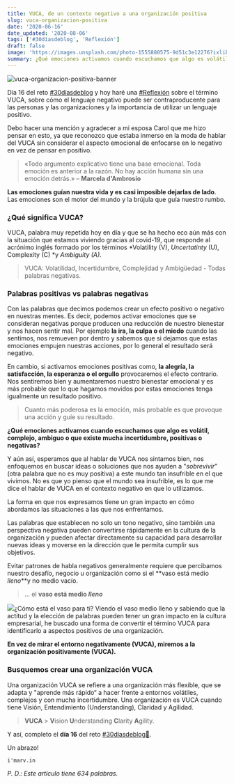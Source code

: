 ```yaml
---
title: VUCA, de un contexto negativo a una organización positiva
slug: vuca-organizacion-positiva
date: '2020-06-16'
date_updated: '2020-08-06'
tags: ['#30díasdeblog', 'Reflexión']
draft: false
image: 'https://images.unsplash.com/photo-1555880575-9d51c3e12276?ixlib=rb-1.2.1&q=80&fm=jpg&crop=entropy&cs=tinysrgb&w=2000&fit=max&ixid=eyJhcHBfaWQiOjExNzczfQ'
summary: ¿Qué emociones activamos cuando escuchamos que algo es volátil, complejo, ambiguo o que existe mucha incertidumbre, positivas o negativas?
---
```


![vuca-organizacion-positiva-banner](https://images.unsplash.com/photo-1555880575-9d51c3e12276?ixlib=rb-1.2.1&q=80&fm=jpg&crop=entropy&cs=tinysrgb&w=2000&fit=max&ixid=eyJhcHBfaWQiOjExNzczfQ)

Día 16 del reto [#30díasdeblog](/tag/30diasdeblog/) y hoy haré una [#Reflexión](/tag/reflexion/) sobre el término VUCA, sobre cómo el lenguaje negativo puede ser contraproducente para las personas y las organizaciones y la importancia de utilizar un lenguaje positivo.

Debo hacer una mención y agradecer a mi esposa Carol que me hizo pensar en esto, ya que reconozco que estaba inmerso en la moda de hablar del VUCA sin considerar el aspecto emocional de enfocarse en lo negativo en vez de pensar en positivo.

> «Todo argumento explicativo tiene una base emocional. Toda emoción es anterior a la razón. No hay acción humana sin una emoción detrás.» – **Marcela d'Ambrosio**

**Las emociones guían nuestra vida y es casi imposible dejarlas de lado**. Las emociones son el motor del mundo y la brújula que guía nuestro rumbo.

### ¿Qué significa VUCA?

VUCA, palabra muy repetida hoy en día y que se ha hecho eco aún más con la situación que estamos viviendo gracias al covid-19, que responde al acrónimo inglés formado por los términos *Volatility (V), *Uncertatinty* (U), Complexity (C) *y _Ambiguity (A)._

> VUCA: Volatilidad, Incertidumbre, Complejidad y Ambigüedad - Todas palabras negativas.

### Palabras positivas vs palabras negativas

Con las palabras que decimos podemos crear un efecto positivo o negativo en nuestras mentes. Es decir, podemos activar emociones que se consideran negativas porque producen una reducción de nuestro bienestar y nos hacen sentir mal. Por ejemplo **la ira, la culpa o el miedo** cuando las sentimos, nos remueven por dentro y sabemos que si dejamos que estas emociones empujen nuestras acciones, por lo general el resultado será negativo.

En cambio, si activamos emociones positivas como, **la alegría, la satisfacción, la esperanza o el orgullo** provocaremos el efecto contrario. Nos sentiremos bien y aumentaremos nuestro bienestar emocional y es más probable que lo que hagamos movidos por estas emociones tenga igualmente un resultado positivo.

> Cuanto más poderosa es la emoción, más probable es que provoque una acción y guíe su resultado.

**¿Qué emociones activamos cuando escuchamos que algo es volátil, complejo, ambiguo o que existe mucha incertidumbre, positivas o negativas?**

Y aún así, esperamos que al hablar de VUCA nos sintamos bien, nos enfoquemos en buscar ideas o soluciones que nos ayuden a "_sobrevivir_" (otra palabra que no es muy positiva) a este mundo tan insufrible en el que vivimos. No es que yo pienso que el mundo sea insufrible, es lo que me dice el hablar de VUCA en el contexto negativo en que lo utilizamos.

La forma en que nos expresamos tiene un gran impacto en cómo abordamos las situaciones a las que nos enfrentamos.

Las palabras que establecen no solo un tono negativo, sino también una perspectiva negativa pueden convertirse rápidamente en la cultura de la organización y pueden afectar directamente su capacidad para desarrollar nuevas ideas y moverse en la dirección que le permita cumplir sus objetivos.

Evitar patrones de habla negativos generalmente requiere que percibamos nuestro desafío, negocio u organización como si el **vaso está medio _lleno_**y no medio vacío.

> ... el **vaso está medio _lleno_**

![](https://digitalpress.fra1.cdn.digitaloceanspaces.com/cd0euxp/2020/06/image-9.png)¿Cómo está el vaso para ti?
Viendo el vaso medio lleno y sabiendo que la actitud y la elección de palabras pueden tener un gran impacto en la cultura empresarial, he buscado una forma de convertir el término VUCA para identificarlo a aspectos positivos de una organización.

**En vez de mirar el entorno negativamente (VUCA), miremos a la organización positivamente (VUCA).**

### Busquemos crear una organización VUCA

Una organización VUCA se refiere a una organización más flexible, que se adapta y "aprende más rápido“ a hacer frente a entornos volátiles, complejos y con mucha incertidumbre. Una organización es VUCA cuando tiene Visión, Entendimiento (Understanding), Claridad y Agilidad.

> **VUCA** > **V**ision
> **U**nderstanding
> **C**larity
> **A**gility.

Y así, completo el **día 16** del reto [#30díasdeblog](/tag/30diasdeblog/)**[🥛](https://emojipedia.org/glass-of-milk/)**.

Un abrazo!

    i'marv.in

_P. D.: Este artículo tiene 634 palabras._

​
